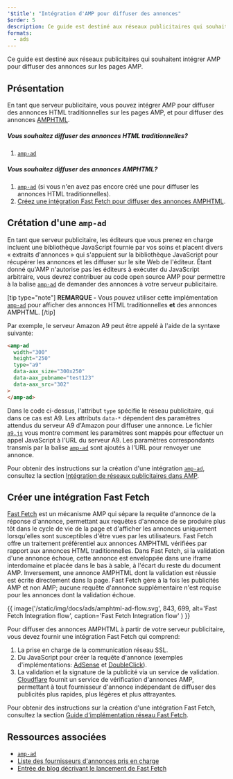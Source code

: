 ```yaml
---
'$title': "Intégration d'AMP pour diffuser des annonces"
$order: 5
description: Ce guide est destiné aux réseaux publicitaires qui souhaitent intégrer AMP pour diffuser des annonces sur les pages AMP.
formats:
  - ads
---
```


Ce guide est destiné aux réseaux publicitaires qui souhaitent intégrer AMP pour diffuser des annonces sur les pages AMP.

## Présentation

En tant que serveur publicitaire, vous pouvez intégrer AMP pour diffuser des annonces HTML traditionnelles sur les pages AMP, et pour diffuser des annonces [AMPHTML](../../../documentation/guides-and-tutorials/learn/intro-to-amphtml-ads.md).

##### Vous souhaitez diffuser des annonces HTML traditionnelles?

1. [`amp-ad`](../../../documentation/components/reference/amp-ad.md)

##### Vous souhaitez diffuser des annonces AMPHTML?

1. [`amp-ad`](../../../documentation/components/reference/amp-ad.md) (si vous n'en avez pas encore créé une pour diffuser les annonces HTML traditionnelles).
2. [Créez une intégration Fast Fetch pour diffuser des annonces AMPHTML](#creating-a-fast-fetch-integration).

## Crétation d'une `amp-ad` <a name="creating-an-amp-ad"></a>

En tant que serveur publicitaire, les éditeurs que vous prenez en charge incluent une bibliothèque JavaScript fournie par vos soins et placent divers « extraits d'annonces » qui s'appuient sur la bibliothèque JavaScript pour récupérer les annonces et les diffuser sur le site Web de l'éditeur. Étant donné qu'AMP n'autorise pas les éditeurs à exécuter du JavaScript arbitraire, vous devrez contribuer au code open source AMP pour permettre à la balise [`amp-ad`](../../../documentation/components/reference/amp-ad.md) de demander des annonces à votre serveur publicitaire.

[tip type="note"] **REMARQUE -** Vous pouvez utiliser cette implémentation [`amp-ad`](../../../documentation/components/reference/amp-ad.md) pour afficher des annonces HTML traditionnelles **et** des annonces AMPHTML. [/tip]

Par exemple, le serveur Amazon A9 peut être appelé à l'aide de la syntaxe suivante:

```html
<amp-ad
  width="300"
  height="250"
  type="a9"
  data-aax_size="300x250"
  data-aax_pubname="test123"
  data-aax_src="302"
>
</amp-ad>
```

Dans le code ci-dessus, l'attribut `type` spécifie le réseau publicitaire, qui dans ce cas est A9. Les attributs `data-*` dépendent des paramètres attendus du serveur A9 d'Amazon pour diffuser une annonce. Le fichier [`a9.js`](https://github.com/ampproject/amphtml/blob/main/ads/a9.js) vous montre comment les paramètres sont mappés pour effectuer un appel JavaScript à l'URL du serveur A9. Les paramètres correspondants transmis par la balise [`amp-ad`](../../../documentation/components/reference/amp-ad.md) sont ajoutés à l'URL pour renvoyer une annonce.

Pour obtenir des instructions sur la création d'une intégration [`amp-ad`](../../../documentation/components/reference/amp-ad.md), consultez la section [Intégration de réseaux publicitaires dans AMP](https://github.com/ampproject/amphtml/blob/main/ads/README.md).

## Créer une intégration Fast Fetch <a name="creating-a-fast-fetch-integration"></a>

[Fast Fetch](https://blog.amp.dev/2017/08/21/even-faster-loading-ads-in-amp/) est un mécanisme AMP qui sépare la requête d'annonce de la réponse d'annonce, permettant aux requêtes d'annonce de se produire plus tôt dans le cycle de vie de la page et d'afficher les annonces uniquement lorsqu'elles sont susceptibles d'être vues par les utilisateurs. Fast Fetch offre un traitement préférentiel aux annonces AMPHTML vérifiées par rapport aux annonces HTML traditionnelles. Dans Fast Fetch, si la validation d'une annonce échoue, cette annonce est enveloppée dans une iframe interdomaine et placée dans le bas à sable, à l'écart du reste du document AMP. Inversement, une annonce AMPHTML dont la validation est réussie est écrite directement dans la page. Fast Fetch gère à la fois les publicités AMP et non AMP; aucune requête d'annonce supplémentaire n'est requise pour les annonces dont la validation échoue.

{{ image('/static/img/docs/ads/amphtml-ad-flow.svg', 843, 699, alt='Fast Fetch Integration flow', caption='Fast Fetch Integration flow' ) }}

Pour diffuser des annonces AMPHTML à partir de votre serveur publicitaire, vous devez fournir une intégration Fast Fetch qui comprend:

1. La prise en charge de la communication réseau SSL.
2. Du JavaScript pour créer la requête d'annonce (exemples d'implémentations: [AdSense](https://github.com/ampproject/amphtml/tree/master/extensions/amp-ad-network-adsense-impl) et [DoubleClick](https://github.com/ampproject/amphtml/tree/master/extensions/amp-ad-network-doubleclick-impl)).
3. La validation et la signature de la publicité via un service de validation. [Cloudflare](https://blog.cloudflare.com/firebolt/) fournit un service de vérification d'annonces AMP, permettant à tout fournisseur d'annonce indépendant de diffuser des publicités plus rapides, plus légères et plus attrayantes.

Pour obtenir des instructions sur la création d'une intégration Fast Fetch, consultez la section [Guide d'implémentation réseau Fast Fetch](https://github.com/ampproject/amphtml/blob/main/ads/google/a4a/docs/Network-Impl-Guide.md).

## Ressources associées

- [`amp-ad`](../../../documentation/components/reference/amp-ad.md)
- [Liste des fournisseurs d'annonces pris en charge](../../../documentation/guides-and-tutorials/develop/monetization/ads_vendors.md)
- [Entrée de blog décrivant le lancement de Fast Fetch](https://blog.amp.dev/2017/08/21/even-faster-loading-ads-in-amp/)
